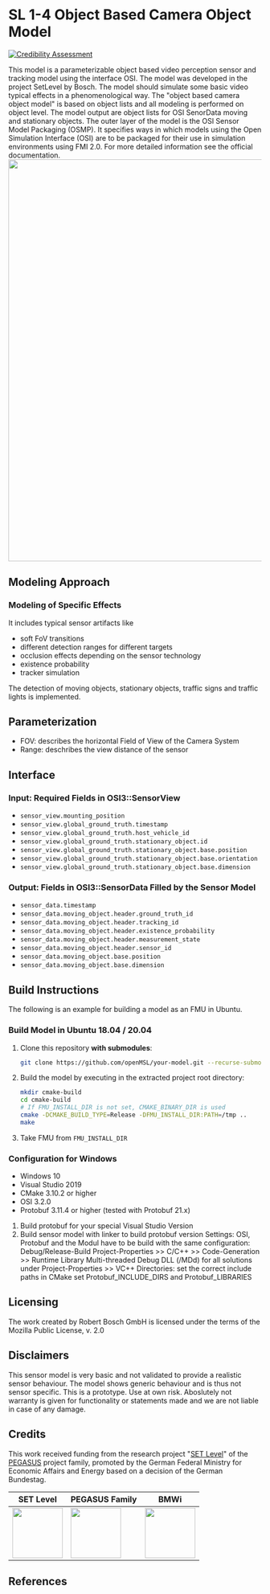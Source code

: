 # SL 1-4 Object Based Camera Object Model

[![Credibility Assessment](../../actions/workflows/credibility_assessment.yml/badge.svg)](https://github.com/openMSL/sl-1-4-object-based-camera-object-model/actions/workflows/credibility_assessment.yml)

This model is a parameterizable object based video perception sensor and tracking model using the interface OSI.
The model was developed in the project SetLevel by Bosch. The model should simulate some basic video typical effects in a phenomenological way.
The "object based camera object model" is based on object lists and all modeling is performed on object level. The model output are object lists for OSI SenorData moving and stationary objects.
The outer layer of the model is the OSI Sensor Model Packaging (OSMP).
It specifies ways in which models  using the Open Simulation Interface (OSI) are to be packaged for their use in simulation environments using FMI 2.0.
For more detailed information see the official documentation.
<img src="doc/img/OSMPCameraSensor_Demo.gif" width="800" />

## Modeling Approach

### Modeling of Specific Effects

It includes typical sensor artifacts like

- soft FoV transitions
- different detection ranges for different targets
- occlusion effects depending on the sensor technology
- existence probability
- tracker simulation

The detection of moving objects, stationary objects, traffic signs and traffic lights is implemented.

## Parameterization

- FOV: describes the horizontal Field of View of the Camera System
- Range: deschribes the view distance of the sensor

## Interface

### Input: Required Fields in OSI3::SensorView

- `sensor_view.mounting_position`
- `sensor_view.global_ground_truth.timestamp`
- `sensor_view.global_ground_truth.host_vehicle_id`
- `sensor_view.global_ground_truth.stationary_object.id`
- `sensor_view.global_ground_truth.stationary_object.base.position`
- `sensor_view.global_ground_truth.stationary_object.base.orientation`
- `sensor_view.global_ground_truth.stationary_object.base.dimension`

### Output: Fields in OSI3::SensorData Filled by the Sensor Model

- `sensor_data.timestamp`
- `sensor_data.moving_object.header.ground_truth_id`
- `sensor_data.moving_object.header.tracking_id`
- `sensor_data.moving_object.header.existence_probability`
- `sensor_data.moving_object.header.measurement_state`
- `sensor_data.moving_object.header.sensor_id`
- `sensor_data.moving_object.base.position`
- `sensor_data.moving_object.base.dimension`

## Build Instructions

The following is an example for building a model as an FMU in Ubuntu.

### Build Model in Ubuntu 18.04 / 20.04

1. Clone this repository **with submodules**:

    ```bash
    git clone https://github.com/openMSL/your-model.git --recurse-submodules
    ```

2. Build the model by executing in the extracted project root directory:

    ```bash
    mkdir cmake-build
    cd cmake-build
    # If FMU_INSTALL_DIR is not set, CMAKE_BINARY_DIR is used
    cmake -DCMAKE_BUILD_TYPE=Release -DFMU_INSTALL_DIR:PATH=/tmp ..
    make
    ```

3. Take FMU from `FMU_INSTALL_DIR`

### Configuration for Windows

- Windows 10
- Visual Studio 2019
- CMake 3.10.2 or higher
- OSI 3.2.0
- Protobuf 3.11.4 or higher (tested with Protobuf 21.x)

1. Build protobuf for your special Visual Studio Version
2. Build sensor model with linker to build protobuf version
Settings:
OSI, Protobuf and the Modul have to be build with the same configuration:
Debug/Release-Build
Project-Properties >> C/C++ >> Code-Generation >> Runtime Library
Multi-threaded Debug DLL (/MDd) for all solutions
under Project-Properties >> VC++ Directories: set the correct include paths
in CMake set Protobuf_INCLUDE_DIRS and Protobuf_LIBRARIES

## Licensing

The work created by Robert Bosch GmbH is licensed under the terms of the Mozilla Public License, v. 2.0

## Disclaimers

This sensor model is very basic and not validated to provide a realistic sensor behaviour.
The model shows generic behaviour and is thus not sensor specific. This is a prototype. Use at own risk.
Aboslutely not warranty is given for functionality or statements made and we are not liable in case of any damage.

## Credits

This work received funding from the research project
"[SET Level](https://setlevel.de/)" of the [PEGASUS](https://pegasus-family.de) project family,
promoted by the German Federal Ministry for Economic Affairs and Energy based on a decision of the German Bundestag.

| SET Level                                                                                                | PEGASUS Family                                                                                                       | BMWi                                                                                                                                                                                 |
|----------------------------------------------------------------------------------------------------------|----------------------------------------------------------------------------------------------------------------------|--------------------------------------------------------------------------------------------------------------------------------------------------------------------------------------|
| <a href="https://setlevel.de"><img src="https://setlevel.de/assets/logo-setlevel.svg" width="100" /></a> | <a href="https://pegasus-family.de"><img src="https://setlevel.de/assets/logo-pegasus-family.svg" width="100" /></a> | <a href="https://www.bmwi.de/Redaktion/DE/Textsammlungen/Technologie/fahrzeug-und-systemtechnologien.html"><img src="https://setlevel.de/assets/logo-bmwi-en.svg" width="100" /></a> |

## References
